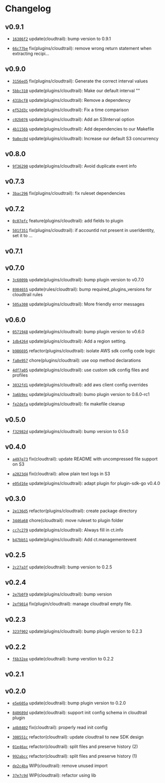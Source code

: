 # Changelog

## v0.9.1

* [`16306f2`](https://github.com/falcosecurity/plugins/commit/16306f2) update(cloudtrail): bump version to 0.9.1

* [`66c77be`](https://github.com/falcosecurity/plugins/commit/66c77be) fix(plugins/cloudtrail): remove wrong return statement when extracting recipi...


## v0.9.0

* [`3156ed5`](https://github.com/falcosecurity/plugins/commit/3156ed5) fix(plugins/cloudtrail): Generate the correct interval values

* [`5bbc310`](https://github.com/falcosecurity/plugins/commit/5bbc310) update(plugins/cloudtrail): Make our default interval ""

* [`431bcf8`](https://github.com/falcosecurity/plugins/commit/431bcf8) update(plugins/cloudtrail): Remove a dependency

* [`ef52d3c`](https://github.com/falcosecurity/plugins/commit/ef52d3c) update(plugins/cloudtrail): Fix a time comparison

* [`c02b076`](https://github.com/falcosecurity/plugins/commit/c02b076) update(plugins/cloudtrail): Add an S3Interval option

* [`4b1156b`](https://github.com/falcosecurity/plugins/commit/4b1156b) update(plugins/cloudtrail): Add dependencies to our Makefile

* [`9a0ec0d`](https://github.com/falcosecurity/plugins/commit/9a0ec0d) update(plugins/cloudtrail): Increase our default S3 concurrency


## v0.8.0

* [`9f36290`](https://github.com/falcosecurity/plugins/commit/9f36290) update(plugins/cloudtrail): Avoid duplicate event info


## v0.7.3

* [`3bac296`](https://github.com/falcosecurity/plugins/commit/3bac296) fix(plugins/cloudtrail): fix ruleset dependencies


## v0.7.2

* [`0c07efc`](https://github.com/falcosecurity/plugins/commit/0c07efc) feature(plugins/cloudtrail): add fields to plugin

* [`501f351`](https://github.com/falcosecurity/plugins/commit/501f351) fix(plugins/cloudtrail): if accountId not present in userIdentity, set it to ...


## v0.7.1


## v0.7.0

* [`3c6009b`](https://github.com/falcosecurity/plugins/commit/3c6009b) update(plugins/cloudtrail): bump plugin version to v0.7.0

* [`8984655`](https://github.com/falcosecurity/plugins/commit/8984655) update(rules/cloudtrail): bump required_plugins_versions for cloudtrail rules

* [`505a308`](https://github.com/falcosecurity/plugins/commit/505a308) update(plugins/cloudtrail): More friendly error messages


## v0.6.0

* [`0571948`](https://github.com/falcosecurity/plugins/commit/0571948) update(plugins/cloudtrail): bump plugin version to v0.6.0

* [`1db4264`](https://github.com/falcosecurity/plugins/commit/1db4264) update(plugins/cloudtrail): Add a region setting.

* [`b986695`](https://github.com/falcosecurity/plugins/commit/b986695) refactor(plugins/cloudtrail): isolate AWS sdk config code logic

* [`fa8e957`](https://github.com/falcosecurity/plugins/commit/fa8e957) chore(plugins/cloudtrail): use oop method declarations

* [`4df7a05`](https://github.com/falcosecurity/plugins/commit/4df7a05) update(plugins/cloudtrail): use custom sdk config files and profiles

* [`3032fd1`](https://github.com/falcosecurity/plugins/commit/3032fd1) update(plugins/cloudtrail): add aws client config overrides

* [`3a6b9ec`](https://github.com/falcosecurity/plugins/commit/3a6b9ec) update(plugins/cloudtrail): bumo plugin version to 0.6.0-rc1

* [`fe2defa`](https://github.com/falcosecurity/plugins/commit/fe2defa) update(plugins/cloudtrail): fix makefile cleanup


## v0.5.0

* [`f32982d`](https://github.com/falcosecurity/plugins/commit/f32982d) update(plugins/cloudtrail): bump version to 0.5.0


## v0.4.0

* [`a497e73`](https://github.com/falcosecurity/plugins/commit/a497e73) fix(cloudtrail): update README with uncompressed file support on S3

* [`a2023d4`](https://github.com/falcosecurity/plugins/commit/a2023d4) fix(cloudtrail): allow plain text logs in S3

* [`e05d16e`](https://github.com/falcosecurity/plugins/commit/e05d16e) update(plugins/cloudtrail): adapt plugin for plugin-sdk-go v0.4.0


## v0.3.0

* [`2e136d5`](https://github.com/falcosecurity/plugins/commit/2e136d5) refactor(plugins/cloudtrail): create package directory

* [`3446a68`](https://github.com/falcosecurity/plugins/commit/3446a68) chore(cloudtrail): move ruleset to plugin folder

* [`cc7c279`](https://github.com/falcosecurity/plugins/commit/cc7c279) update(plugins/cloudtrail): Always fill in ct.info

* [`b47bb51`](https://github.com/falcosecurity/plugins/commit/b47bb51) update(plugins/cloudtrail): Add ct.managementevent


## v0.2.5

* [`2c27a3f`](https://github.com/falcosecurity/plugins/commit/2c27a3f) update(cloudtrail): bump version to 0.2.5


## v0.2.4

* [`2e7b0f9`](https://github.com/falcosecurity/plugins/commit/2e7b0f9) update(plugins/cloudtrail): bump version

* [`2ef9014`](https://github.com/falcosecurity/plugins/commit/2ef9014) fix(plugin/cloudtrail): manage cloudtrail empty file.


## v0.2.3

* [`323f902`](https://github.com/falcosecurity/plugins/commit/323f902) update(plugins/cloudtrail): bump plugin version to 0.2.3


## v0.2.2

* [`f6b32ee`](https://github.com/falcosecurity/plugins/commit/f6b32ee) update(cloudtrail): bump verstion to 0.2.2


## v0.2.1


## v0.2.0

* [`e5e605a`](https://github.com/falcosecurity/plugins/commit/e5e605a) update(cloudtrail): bump plugin version to 0.2.0

* [`840689d`](https://github.com/falcosecurity/plugins/commit/840689d) update(cloudtrail): support init config schema in cloudtrail plugin

* [`a4b8402`](https://github.com/falcosecurity/plugins/commit/a4b8402) fix(cloudtrail): properly read init config

* [`300551c`](https://github.com/falcosecurity/plugins/commit/300551c) refactor(cloudtrail): update cloudtrail to new SDK design

* [`01e46ac`](https://github.com/falcosecurity/plugins/commit/01e46ac) refactor(cloudtrail): split files and preserve history (2)

* [`992abcc`](https://github.com/falcosecurity/plugins/commit/992abcc) refactor(cloudtrail): split files and preserve history (1)

* [`de2c4ba`](https://github.com/falcosecurity/plugins/commit/de2c4ba) WIP(cloudtrail): remove unused import

* [`37e7c9d`](https://github.com/falcosecurity/plugins/commit/37e7c9d) WIP(cloudtrail): refactor using lib


